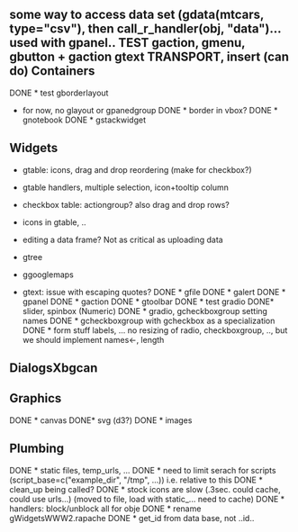 some way to access data set (gdata(mtcars, type="csv"), then call_r_handler(obj, "data")... used with gpanel.. 
TEST gaction, gmenu, gbutton + gaction
gtext TRANSPORT, insert (can do)
Containers
-----------
DONE * test gborderlayout
* for now, no glayout or gpanedgroup
DONE * border in vbox?
DONE * gnotebook
DONE * gstackwidget


Widgets
-------
* gtable: icons, drag and drop reordering (make for checkbox?)

* gtable handlers, multiple selection, icon+tooltip column
* checkbox table: actiongroup? also drag and drop rows?
* icons in gtable, ..
* editing a data frame? Not as critical as uploading data
* gtree
* ggooglemaps
* gtext: issue with escaping quotes?
DONE * gfile 
DONE * galert 
DONE * gpanel
DONE * gaction
DONE * gtoolbar
DONE * test gradio
DONE* slider, spinbox (Numeric)
DONE * gradio, gcheckboxgroup setting names
DONE * gcheckboxgroup with gcheckbox as a specialization
DONE * form stuff labels, ... no resizing of radio, checkboxgroup, .., but we should implement names<-, length

DialogsXbgcan
-------


Graphics
--------
DONE * canvas
DONE* svg (d3?)
DONE * images

Plumbing
--------
DONE * static files, temp_urls, ...
DONE * need to limit serach for scripts (script_base=c("example_dir", "/tmp", ...)) i.e. relative to this
DONE * clean_up being called?
DONE * stock icons are slow (.3sec. could cache, could use urls...) (moved to file, load with static_... need to cache)
DONE * handlers: block/unblock all for obje
DONE * rename gWidgetsWWW2.rapache
DONE * get_id from data base, not ..id..



